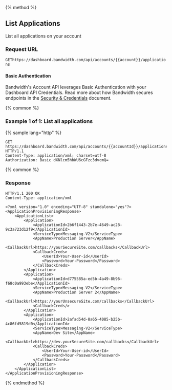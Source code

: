 {% method %}

## List Applications

List all applications on your account

### Request URL

<code class="get">GET</code>`https://dashboard.bandwidth.com/api/accounts/{{account}}/applications`

#### Basic Authentication

Bandwidth's Account API leverages Basic Authentication with your Dashboard API Credentials. Read more about how Bandwidth secures endpoints in the [Security & Credentials](../../../guides/accountCredentials.md) document.

{% common %}

### Example 1 of 1: List all applications

{% sample lang="http" %}

```http
GET https://dashboard.bandwidth.com/api/accounts/{{accountId}}/applications HTTP/1.1
Content-Type: application/xml; charset=utf-8
Authorization: Basic dXNlcm5hbWU6cGFzc3dvcmQ=
```

{% common %}

### Response

```http
HTTP/1.1 200 OK
Content-Type: application/xml

<?xml version="1.0" encoding="UTF-8" standalone="yes"?>
<ApplicationProvisioningResponse>
    <ApplicationList>
        <Application>
            <ApplicationId>2b6f1443-2b7e-4649-ac28-9c3a723d12f9</ApplicationId>
            <ServiceType>Messaging-V2</ServiceType>
            <AppName>Production Server</AppName>
            <CallbackUrl>https://yourSecureSite.com/callbacks</CallbackUrl>
            <CallbackCreds>
                <UserId>Your-User-id</UserId>
                <Password>Your-Password</Password>
            </CallbackCreds>
        </Application>
        <Application>
            <ApplicationId>d775585a-ed5b-4a49-8b96-f68c0a993ebe</ApplicationId>
            <ServiceType>Messaging-V2</ServiceType>
            <AppName>Production Server 2</AppName>
            <CallbackUrl>https://yourUnsecureSite.com/callbacks</CallbackUrl>
            <CallbackCreds/>
        </Application>
        <Application>
            <ApplicationId>2afad54d-8a65-4085-b25b-4c86fd5819d0</ApplicationId>
            <ServiceType>Messaging-V2</ServiceType>
            <AppName>Dev Site</AppName>
            <CallbackUrl>https://dev.yourSecureSite.com/callbacks</CallbackUrl>
            <CallbackCreds>
                <UserId>Your-User-id</UserId>
                <Password>Your-Password</Password>
            </CallbackCreds>
        </Application>
    </ApplicationList>
</ApplicationProvisioningResponse>
```

{% endmethod %}